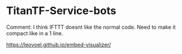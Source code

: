 # TitanTF-Service-bots

Comment: I think IFTTT doesnt like the normal code. Need to make it compact like in a 1 line.

https://leovoel.github.io/embed-visualizer/
